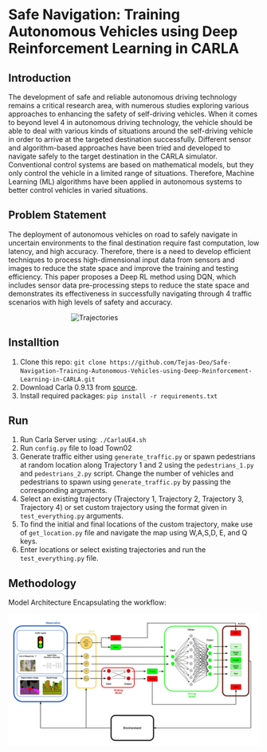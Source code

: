 # Safe Navigation: Training Autonomous Vehicles using Deep Reinforcement Learning in CARLA

## Introduction
The development of safe and reliable autonomous driving technology remains a critical research area, with numerous studies exploring various approaches to enhancing the safety of self-driving vehicles. When it comes to beyond level 4 in autonomous driving technology, the vehicle should be able to deal with various kinds of situations around the self-driving vehicle in order to arrive at the targeted destination successfully. Different sensor and algorithm-based approaches have been tried and developed to navigate safely to the target destination in the CARLA simulator. Conventional control systems are based on mathematical models, but they only control the vehicle in a limited range of situations. Therefore, Machine Learning (ML) algorithms have been applied in autonomous systems to better control vehicles in varied situations.

## Problem Statement
The deployment of autonomous vehicles on road to safely navigate in uncertain environments to the final destination require fast computation, low latency, and high accuracy. Therefore, there is a need to develop efficient techniques to process high-dimensional input data from sensors and images to reduce the state space and improve the training and testing efficiency. This paper proposes a Deep RL method using DQN, which includes sensor data pre-processing steps to reduce the state space and demonstrates its effectiveness in successfully navigating through 4 traffic scenarios with high levels of safety and accuracy.

<img src="/images/trajs.png" alt="Trajectories" width=50% style="display: block; margin: 0 auto;">

## Installtion
1. Clone this repo: `git clone https://github.com/Tejas-Deo/Safe-Navigation-Training-Autonomous-Vehicles-using-Deep-Reinforcement-Learning-in-CARLA.git`
2. Download Carla 0.9.13 from [source](https://github.com/carla-simulator/carla/releases). 
3. Install required packages: `pip install -r requirements.txt`

## Run
1. Run Carla Server using: `./CarlaUE4.sh`
2. Run `config.py` file to load Town02
3. Generate traffic either using `generate_traffic.py` or spawn pedestrians at random location along Trajectory 1 and 2 using the `pedestrians_1.py` and `pedestrians_2.py` script. Change the number of vehicles and pedestrians to spawn using `generate_traffic.py` by passing the corresponding arguments.
4. Select an existing trajectory (Trajectory 1, Trajectory 2, Trajectory 3, Trajectory 4) or set custom trajectory using the format given in `test_everything.py` arguments.
5. To find the initial and final locations of the custom trajectory, make use of `get_location.py` file and navigate the map using W,A,S,D, E, and Q keys. 
6. Enter locations or select existing trajectories and run the `test_everything.py` file.

## Methodology
Model Architecture Encapsulating the workflow:

<center><img src="/images/model.jpg" alt="Model Architecture"></center>
